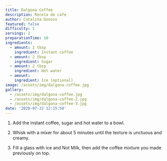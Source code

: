 ```yaml
---
title: Dalgona Coffee
description: Receta de cafe
author: Catalina Donoso
featured: false
difficulty: 1
servings: 2
preparationTime: 10
ingredients:
  - amount: 2 tbsp
    ingredient: Instant coffee
  - amount: 2 tbsp
    ingredient: Sugar
  - amount: 2 tbsp
    ingredient: Hot water
  - amount:  
    ingredient: Ice (optional)
image: /assets/img/dalgona-coffee.jpg
gallery:
  - /assets/img/dalgona-coffee.jpg
  - /assets/img/dalgona-coffee-2.jpg
  - /assets/img/dalgona-coffee-3.jpg
date: '2020-07-22 12:15:50'
---
```

1. Add the instant coffee, sugar and hot water to a bowl.				

2. Whisk with a mixer for about 5 minutes until the texture is unctuous and creamy.				

3. Fill a glass with ice and Not Milk, then add the coffee mixture you made previously on top.			

